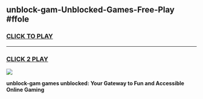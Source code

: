 
## unblock-gam-Unblocked-Games-Free-Play #ffole
<h3>
<a href="https://us.freeplayer.one?title=unblock-gam&ref=9M">CLICK TO PLAY</a></h3>
<hr>

<h3>
<a href="https://us.freeplayer.one?title=unblock-gam&ref=9M">CLICK 2 PLAY</a>
  
</h3>

<a href="https://us.freeplayer.one?title=unblock-gam&ref=9M"><img src="https://clearcache.store/games.png"></a>


**unblock-gam games unblocked: Your Gateway to Fun and Accessible Online Gaming**
